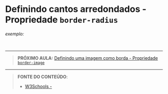 # Definindo cantos arredondados - Propriedade `border-radius`





###### exemplo:

``` css
```





***

> **PRÓXIMO AULA:** [Definindo uma imagem como borda - Propriedade `border-image`](../aulas/21.2-border-image)

***


> **FONTE DO CONTEÚDO**:
>
> - [W3Schools - ]()
